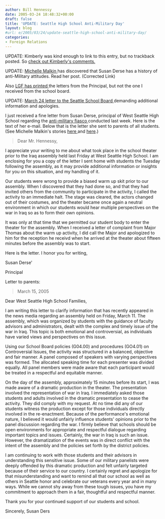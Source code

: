 ```yaml
---
author: Bill Hennessy
date: 2005-03-24 18:48:32+00:00
draft: false
title: 'UPDATE: Seattle High School Anti-Military Day'
layout: blog
#url: e/2005/03/24/update-seattle-high-school-anti-military-day/
categories:
- Foreign Relations
---
```


UPDATE:  Kimberly was kind enough to link to this entry, but no trackback posted.  So [check out Kimberly's comments.](https://www.kimberlyswygert.com/archives/002787.html)

UPDATE:  [Michelle Malkin ](https://michellemalkin.com/archives/001843.htm)has discovered that Susan Derse has a history of anti-Military attitudes.  Read her post. (Corrected Link)

Also [LGF has printed ](https://littlegreenfootballs.com/weblog/?entry=15181_High_School_Anti-Americanism_Update&only=yes)the letters from the Principal, but not the one I received from the school board.

UPDATE:  [March 24 letter to the Seattle School Board ](https://www.hennessysview.com/?p=637)demanding additional information and apologies.

I just received a fine letter from Susan Derse, principal of West Seattle High School regarding the [anti-military fiasco ](https://www.hennessysview.com/?p=617)conducted last week.  Here is the text of  her e-mail.  Below that is the letter she sent to parents of all students.  (See Michelle Malkin's stories [here ](https://michellemalkin.com/archives/001821.htm)and [here](https://michellemalkin.com/archives/001801.htm).)



> Dear Mr. Hennessy,

I appreciate your writing to me about what took place in the school theater prior to the Iraq assembly held last Friday at West Seattle High School.  I am enclosing for you a copy of the letter I sent home with students the Tuesday following the assembly, as it may provide additional information or insights for you on this situation, and my handling of it.
<!-- more -->
Our students were wrong to provide a biased warm up skit prior to our assembly.  When I discovered that they had done so, and that they had invited others from the community to participate in the activity, I called the activity to an immediate halt.  The stage was cleared, the actors changed out of their costumes, and the theater became once again a neutral environment in which our students would hear multiple perspectives on the war in Iraq so as to form their own opinions.

It was only at that time that we permitted our student body to enter the theater for the assembly.  When I received a letter of complaint from Major Thomas about the warm up activity, I did call the Major and apologized to him for the reception he receivd when he arrived at the theater about fifteen minutes before the assembly was to start.

 Here is the letter.  I honor you for writing,

Susan Derse'

Principal



Letter to parents:



> March 15, 2005

Dear West Seattle High School Families,

I am writing this letter to clarify information that has recently appeared in the news media regarding an assembly held on Friday, March 11. The assembly, which was organized by students with the guidance of faculty advisors and administrators, dealt with the complex and timely issue of the war in Iraq. This topic is both emotional and controversial, as individuals have varied views and perspectives on this issue.

Using our School Board policies (G04.00) and procedures (GO4.01) on Controversial Issues, the activity was structured in a balanced, objective and fair manner. A panel composed of speakers with varying perspectives was formed. The allocated speaking time for each presenter was divided equally. All panel members were made aware that each participant would be treated in a respectful and equitable manner.

On the day of the assembly, approximately 15 minutes before its start, I was made aware of a dramatic production in the theater. The presentation involved the representation of war in Iraq. I immediately asked those students and adults involved in the dramatic presentation to cease the activity. They did comply with my request.  At no time did any of our students witness the production except for those individuals directly involved in the re-enactment. Because of the performance's emotional nature, I believed it would unfairly influence students' opinions prior to the panel discussion regarding the war. I firmly believe that schools should be open environments for appropriate and respectful dialogue regarding important topics and issues. Certainly, the war in Iraq is such an issue. However, the dramatization of the events was in direct conflict with the intent of the assembly and the policies set forth by the district policies.

I am continuing to work with those students and their advisors in understanding this sensitive issue. Some of our military panelists were deeply offended by this dramatic production and felt unfairly targeted because of their service to our country. I certainly regret and apologize for that misunderstanding and want to remind all that our school as well as others in Seattle honor and celebrate our veterans every year and in many ways. While we cannot shy away from these tough issues, you have my commitment to approach them in a fair, thoughtful and respectful manner.

Thank you for your continued support of our students and school.

Sincerely,
Susan Ders

